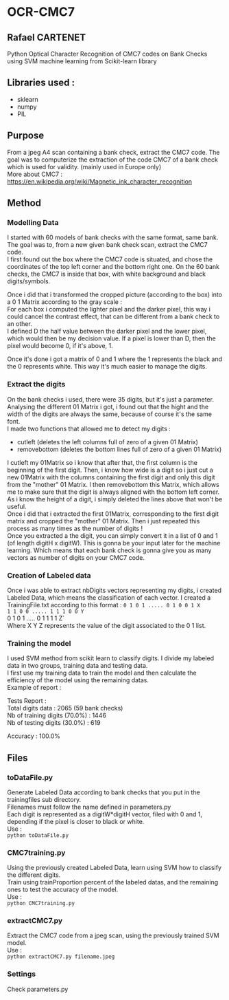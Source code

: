 # OCR-CMC7
## Rafael CARTENET
Python Optical Character Recognition of CMC7 codes on Bank Checks using SVM machine learning from Scikit-learn library

## Libraries used :
- sklearn
- numpy
- PIL

## Purpose
From a jpeg A4 scan containing a bank check, extract the CMC7 code. The goal was to computerize the extraction of the code CMC7 of a bank check which is used for validity. (mainly used in Europe only)  
More about CMC7 : https://en.wikipedia.org/wiki/Magnetic_ink_character_recognition

## Method
### Modelling Data
I started with 60 models of bank checks with the same format, same bank. The goal was to, from a new given bank check scan, extract the CMC7 code.  
I first found out the box where the CMC7 code is situated, and chose the coordinates of the top left corner and the bottom right one. On the 60 bank checks, the CMC7 is inside that box, with white background and black digits/symbols.  
  
Once i did that i transformed the cropped picture (according to the box) into a 0 1 Matrix according to the gray scale :  
For each box i computed the lighter pixel and the darker pixel, this way i could cancel the contrast effect, that can be different from a bank check to an other.  
I defined D the half value between the darker pixel and the lower pixel, which would then be my decision value. If a pixel is lower than D, then the pixel would become 0, if it's above, 1.  
  
Once it's done i got a matrix of 0 and 1 where the 1 represents the black and the 0 represents white. This way it's much easier to manage the digits.  

### Extract the digits
On the bank checks i used, there were 35 digits, but it's just a parameter. Analysing the different 01 Matrix i got, i found out that the hight and the width of the digits are always the same, because of course it's the same font.  
I made two functions that allowed me to detect my digits :
- cutleft (deletes the left columns full of zero of a given 01 Matrix)
- removebottom (deletes the bottom lines full of zero of a given 01 Matrix)
  
I cutleft my 01Matrix so i know that after that, the first column is the beginning of the first digit. Then, i know how wide is a digit so i just cut a new 01Matrix with the columns containing the first digit and only this digit from the "mother" 01 Matrix. I then removebottom this Matrix, which allows me to make sure that the digit is always aligned with the bottom left corner. As i know the height of a digit, i simply deleted the lines above that won't be useful.  
Once i did that i extracted the first 01Matrix, corresponding to the first digit matrix and cropped the "mother" 01 Matrix. Then i just repeated this process as many times as the number of digits !  
Once you extracted a the digit, you can simply convert it in a list of 0 and 1 (of length digitH x digitW). This is gonna be your input later for the machine learning. Which means that each bank check is gonna give you as many vectors as number of digits on your CMC7 code.

### Creation of Labeled data
Once i was able to extract nbDigits vectors representing my digits, i created Labeled Data, which means the classification of each vector. I created a TrainingFile.txt according to this format :
`0 1 0 1 ..... 0 1 0 0 1 X`  
`1 1 0 0 ..... 1 1 1 0 0 Y`  
0 1 0 1 ..... 0 1 1 1 1 Z`  
Where X Y Z represents the value of the digit associated to the 0 1 list.

### Training the model
I used SVM method from scikit learn to classify digits. I divide my labeled data in two groups, training data and testing data.  
I first use my training data to train the model and then calculate the efficiency of the model using the remaining datas.  
Example of report :
  
Tests Report :  
Total digits data : 2065 (59 bank checks)  
Nb of training digits  (70.0%) : 1446  
Nb of testing digits   (30.0%) : 619  
  
Accuracy : 100.0%  


## Files
### toDataFile.py
Generate Labeled Data according to bank checks that you put in the trainingfiles sub directory.  
Filenames must follow the name defined in parameters.py  
Each digit is represented as a digitW*digitH vector, filed with 0 and 1, depending if the pixel is closer to black or white.  
Use :  
  `python toDataFile.py`

### CMC7training.py
Using the previously created Labeled Data, learn using SVM how to classify the different digits.  
Train using trainProportion percent of the labeled datas, and the remaining ones to test the accuracy of the model.  
Use :  
  `python CMC7training.py`

### extractCMC7.py
Extract the CMC7 code from a jpeg scan, using the previously trained SVM model.  
Use :  
  `python extractCMC7.py filename.jpeg`

### Settings
Check parameters.py  
